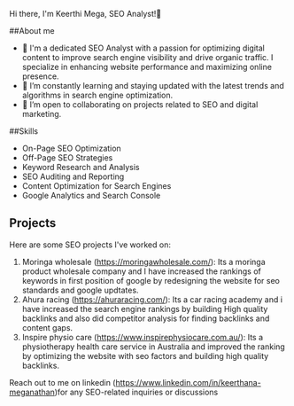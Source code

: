 Hi there, I'm Keerthi Mega, SEO Analyst!👋

##About me
- 👀 I'm a dedicated SEO Analyst with a passion for optimizing digital content to improve search engine visibility and drive organic traffic. I specialize in enhancing website performance and maximizing online presence.
- 🌱 I’m constantly learning and staying updated with the latest trends and algorithms in search engine optimization.
- 💞️ I’m open to collaborating on projects related to SEO and digital marketing.

##Skills
- On-Page SEO Optimization
- Off-Page SEO Strategies
- Keyword Research and Analysis
- SEO Auditing and Reporting
- Content Optimization for Search Engines
- Google Analytics and Search Console

## Projects
Here are some SEO projects I've worked on:
1. Moringa wholesale (https://moringawholesale.com/): Its a moringa product wholesale company and I have increased the rankings of keywords in first position of google by redesigning the website for seo standards and google updtates.
2. Ahura racing (https://ahuraracing.com/): Its a car racing academy and i have increased the search engine rankings by building High quality backlinks and also did competitor analysis for finding backlinks and content gaps.
3. Inspire physio care (https://www.inspirephysiocare.com.au/): Its a physiotherapy health care service in Australia and improved the ranking by optimizing the website with seo factors and building high quality backlinks.

Reach out to me on linkedin (https://www.linkedin.com/in/keerthana-meganathan)for any SEO-related inquiries or discussions
<!---
Keerthimega/Keerthimega is a ✨ special ✨ repository because its `README.md` (this file) appears on your GitHub profile.
You can click the Preview link to take a look at your changes.
--->
